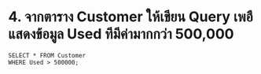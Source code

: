 # 4. จากตาราง Customer ให้เขียน Query เพอืแสดงข้อมูล Used ทีมีค่ามากกว่า 500,000


```
SELECT * FROM Customer 
WHERE Used > 500000;
```
